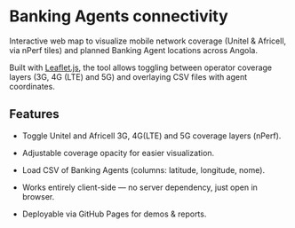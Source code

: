 # Banking Agents connectivity

Interactive web map to visualize mobile network coverage (Unitel & Africell, via nPerf tiles) and planned Banking Agent locations across Angola.

Built with [Leaflet.js](https://leafletjs.com/), the tool allows toggling between operator coverage layers (3G, 4G (LTE) and 5G) and overlaying CSV files with agent coordinates.

## Features

- Toggle Unitel and Africell 3G, 4G(LTE) and 5G coverage layers (nPerf).

- Adjustable coverage opacity for easier visualization.

- Load CSV of Banking Agents (columns: latitude, longitude, nome).

- Works entirely client-side — no server dependency, just open in browser.

- Deployable via GitHub Pages for demos & reports.
